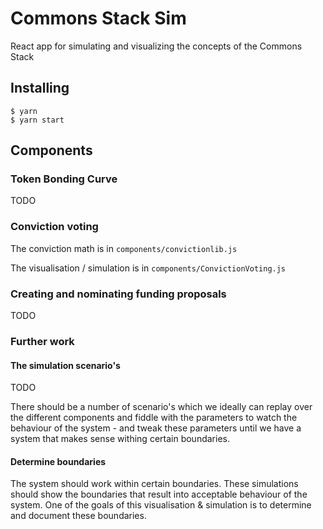 # Commons Stack Sim

React app for simulating and visualizing the concepts of the Commons Stack

## Installing

```
$ yarn
$ yarn start
```

## Components

### Token Bonding Curve

TODO

### Conviction voting

The conviction math is in `components/convictionlib.js`

The visualisation / simulation is in `components/ConvictionVoting.js`


### Creating and nominating funding proposals

TODO

### Further work

#### The simulation scenario's

TODO

There should be a number of scenario's which we ideally can replay over the different components and fiddle with the parameters to watch the behaviour of the system - and tweak these parameters until we have a system that makes sense withing certain boundaries.

#### Determine boundaries

The system should work within certain boundaries. These simulations should show the boundaries that result into acceptable behaviour of the system. One of the goals of this visualisation & simulation is to determine and document these boundaries.

